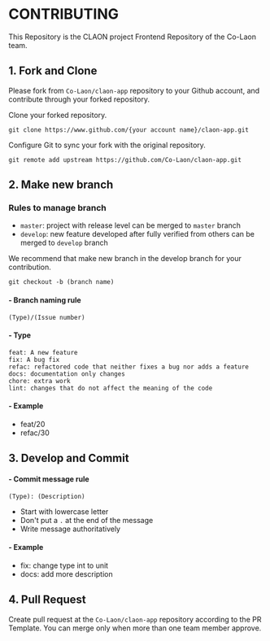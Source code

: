 # CONTRIBUTING

This Repository is the CLAON project Frontend Repository of the Co-Laon team.

## 1. Fork and Clone

Please fork from `Co-Laon/claon-app` repository to your Github account,
and contribute through your forked repository.

Clone your forked repository.
```shell
git clone https://www.github.com/{your account name}/claon-app.git
```

Configure Git to sync your fork with the original repository.
```shell
git remote add upstream https://github.com/Co-Laon/claon-app.git
```

## 2. Make new branch

### Rules to manage branch

* `master`: project with release level can be merged to `master` branch
* `develop`: new feature developed after fully verified from others can be merged to `develop` branch

We recommend that make new branch in the develop branch for your contribution.
```shell
git checkout -b (branch name)
```

#### - Branch naming rule

```
(Type)/(Issue number)
```

#### - Type

```
feat: A new feature
fix: A bug fix
refac: refactored code that neither fixes a bug nor adds a feature
docs: documentation only changes
chore: extra work
lint: changes that do not affect the meaning of the code
```

#### - Example

- feat/20
- refac/30

## 3. Develop and Commit

#### - Commit message rule

```
(Type): (Description)
```
- Start with lowercase letter
- Don't put a `.` at the end of the message
- Write message authoritatively

#### - Example

- fix: change type int to unit
- docs: add more description

## 4. Pull Request

Create pull request at the `Co-Laon/claon-app` repository according to the PR Template.
You can merge only when more than one team member approve.
